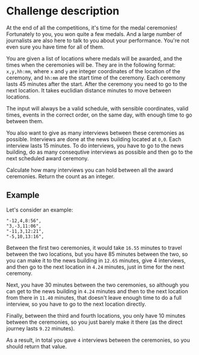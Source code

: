# Challenge description

At the end of all the competitions, it's time for the medal ceremonies! Fortunately to you, you won quite a few medals. And a large number of journalists are also here to talk to you about your performance. You're not even sure you have time for all of them.

You are given a list of locations where medals will be awarded, and the times when the ceremonies will be. They are in the following format: `x,y,hh:mm`, where `x` and `y` are integer coordinates of the location of the ceremony, and `hh:mm` are the start time of the ceremony. Each ceremony lasts 45 minutes after the start. After the ceremony you need to go to the next location. It takes euclidian distance minutes to move between locations.

The input will always be a valid schedule, with sensible coordinates, valid times, events in the correct order, on the same day, with enough time to go between them.

You also want to give as many interviews between these ceremonies as possible. Interviews are done at the news building located at `0,0`. Each interview lasts 15 minutes. To do interviews, you have to go to the news building, do as many consequtive interviews as possible and then go to the next scheduled award ceremony.

Calculate how many interviews you can hold between all the award ceremonies. Return the count as an integer.

## Example
Let's consider an example:
```
"-12,4,8:56",
"3,-3,11:06",
"-11,3,12:21",
"-5,10,13:16",
```
Between the first two ceremonies, it would take `16.55` minutes to travel between the two locations, but you have 85 minutes between the two, so you can make it to the news building in `12.65` minutes, give 4 interviews, and then go to the next location in `4.24` minutes, just in time for the next ceremony.

Next, you have 30 minutes between the two ceremonies, so although you can get to the news building in `4.24` minutes and then to the next location from there in `11.40` minutes, that doesn't leave enough time to do a full interview, so you have to go to the next location directly.

Finally, between the third and fourth locations, you only have 10 minutes between the ceremonies, so you just barely make it there (as the direct journey lasts `9.22` minutes).

As a result, in total you gave `4` interviews between the ceremonies, so you should return that value.